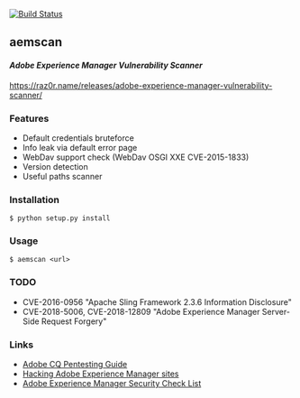 [![Build Status](https://travis-ci.org/Raz0r/aemscan.svg?branch=master)](https://travis-ci.org/Raz0r/aemscan)

## aemscan
#### *Adobe Experience Manager Vulnerability Scanner*

https://raz0r.name/releases/adobe-experience-manager-vulnerability-scanner/

### Features

* Default credentials bruteforce
* Info leak via default error page
* WebDav support check (WebDav OSGI XXE CVE-2015-1833)
* Version detection
* Useful paths scanner

### Installation

`$ python setup.py install`

### Usage

`$ aemscan <url>`

### TODO

* CVE-2016-0956 "Apache Sling Framework 2.3.6 Information Disclosure"
* CVE-2018-5006, CVE-2018-12809 "Adobe Experience Manager Server-Side Request Forgery"

### Links
* [Adobe CQ Pentesting Guide](https://resources.infosecinstitute.com/adobe-cq-pentesting-guide-part-1/)
* [Hacking Adobe Experience Manager sites](https://www.slideshare.net/0ang3el/hacking-aem-sites)
* [Adobe Experience Manager Security Check List](https://helpx.adobe.com/experience-manager/6-3/sites/administering/using/security-checklist.html)
